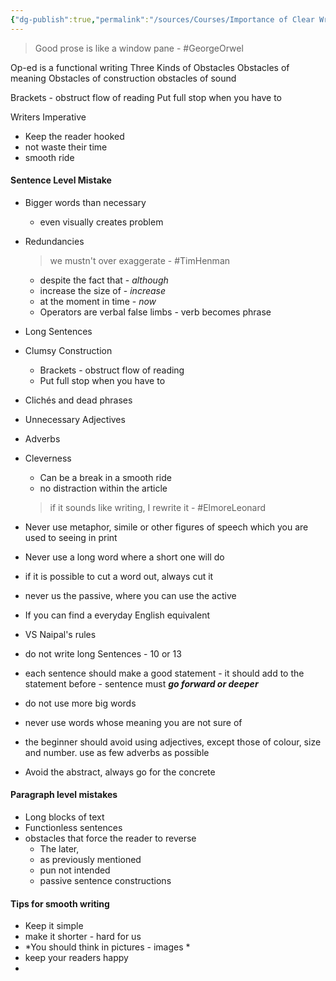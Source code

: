```yaml
---
{"dg-publish":true,"permalink":"/sources/Courses/Importance of Clear Writing/"}
---
```


> Good prose is like a window pane - #GeorgeOrwel 

Op-ed is a functional writing
Three Kinds of Obstacles
	Obstacles of meaning
	Obstacles of construction
	obstacles of sound


Brackets - obstruct flow of reading
Put full stop when you have to

Writers Imperative
 - Keep the reader hooked
 - not waste their time 
 - smooth ride 

#### Sentence Level Mistake
 - Bigger words than necessary 
	 - even visually creates problem
 - Redundancies
	 >  we mustn't over exaggerate - #TimHenman
	- despite the fact that - *although* 
	- increase the size of - *increase*
	-  at the moment in time - *now*
	- Operators are verbal false limbs - verb becomes phrase
 - Long Sentences
 - Clumsy Construction
	 - Brackets - obstruct flow of reading
	 - Put full stop when you have to 
 - Clichés and dead phrases
 - Unnecessary Adjectives
 - Adverbs
 - Cleverness
	 - Can be a break in a smooth ride
	 - no distraction within the article
	> if it sounds like writing, I rewrite it - #ElmoreLeonard 
  
 - Never use metaphor, simile or other figures of speech which you are used to seeing in print
 - Never use a long word where a short one will do 
 - if it is possible to cut a word out, always cut it
 - never us the passive, where you can use the active
 - If you can find a everyday English equivalent
 - VS Naipal's rules 
 - do not write long Sentences - 10 or 13
 - each sentence should make a good statement - it should add to the statement before -  sentence must ***go forward or deeper*** 
 - do not use more big words 
 - never use words whose meaning you are not sure of 
 - the beginner should avoid using adjectives, except those of colour, size and number. use as few adverbs as possible
 - Avoid the abstract, always go for the concrete

#### Paragraph level mistakes
- Long blocks of text 
- Functionless sentences
- obstacles that force the reader to reverse 
	- The later,
	- as previously mentioned
	- pun not intended 
	- passive sentence constructions 

#### Tips for smooth writing
- Keep it simple
- make it shorter - hard for us 
- *You should think in pictures - images *
- keep your readers happy 
- 
